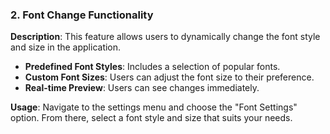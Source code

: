### 2. Font Change Functionality

**Description**: This feature allows users to dynamically change the font style and size in the application.

- **Predefined Font Styles**: Includes a selection of popular fonts.
- **Custom Font Sizes**: Users can adjust the font size to their preference.
- **Real-time Preview**: Users can see changes immediately.

**Usage**: Navigate to the settings menu and choose the "Font Settings" option. From there, select a font style and size that suits your needs.
